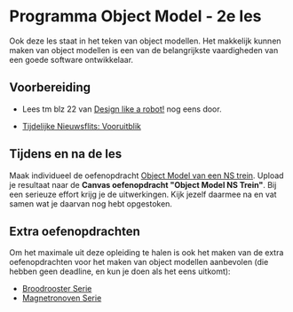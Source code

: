 # Programma Object Model - 2e les

Ook deze les staat in het teken van object modellen. Het makkelijk kunnen maken van object modellen is een van de belangrijkste vaardigheden van een goede software ontwikkelaar.

## Voorbereiding
- Lees tm blz 22 van [Design like a robot!](../../onderwijsmateriaal/readers/Design%20Like%20a%20Robot!.pdf) nog eens door.

- [Tijdelijke Nieuwsflits: Vooruitblik](../../onderwijsmateriaal/temp/vooruitblik-web-dev/vooruitblik-web-dev.md)

## Tijdens en na de les
Maak individueel de oefenopdracht [Object Model van een NS trein](../../onderwijsmateriaal/opdrachten/oefenopdrachten/object-model-ns-trein/object-model-ns-trein.md). Upload je resultaat naar de **Canvas oefenopdracht "Object Model NS Trein"**. Bij een serieuze effort krijg je de uitwerkingen. Kijk jezelf daarmee na en vat samen wat je daarvan nog hebt opgestoken.

## Extra oefenopdrachten
Om het maximale uit deze opleiding te halen is ook het maken van de extra oefenopdrachten voor het maken van object modellen aanbevolen (die hebben geen deadline, en kun je doen als het eens uitkomt):
- [Broodrooster Serie](../../onderwijsmateriaal/opdrachten/oefenopdrachten/broodrooster-serie/broodrooster-serie.md)
- [Magnetronoven Serie](../../onderwijsmateriaal/opdrachten/oefenopdrachten/magnetronoven-serie/magnetronoven-serie.md)